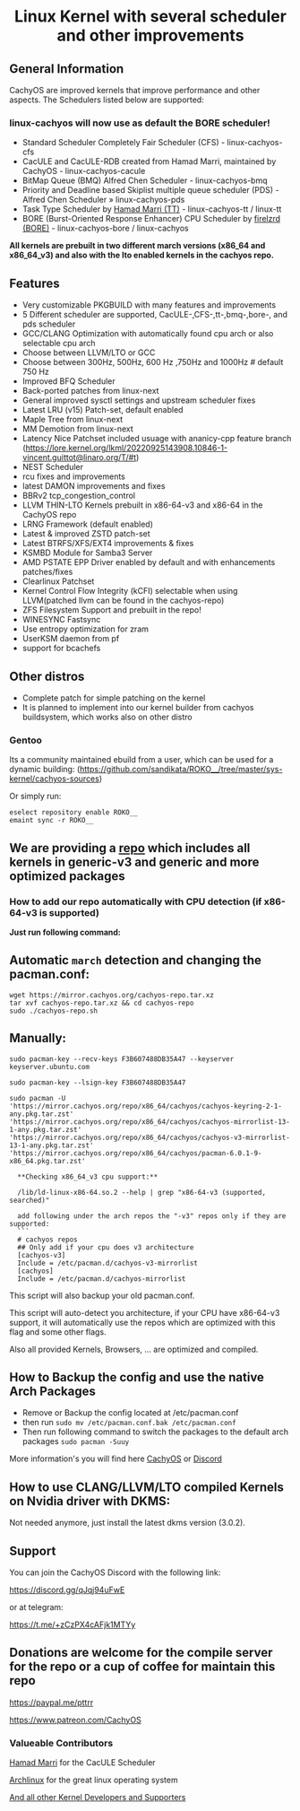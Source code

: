 # <center>Linux Kernel with several scheduler and other improvements</center>

## General Information

CachyOS are improved kernels that improve performance and other aspects. The Schedulers listed below are supported:

### linux-cachyos will now use as default the BORE scheduler!

- Standard Scheduler Completely Fair Scheduler (CFS) - linux-cachyos-cfs
- CacULE and CacULE-RDB created from Hamad Marri, maintained by CachyOS - linux-cachyos-cacule
- BitMap Queue (BMQ) Alfred Chen Scheduler - linux-cachyos-bmq
- Priority and Deadline based Skiplist multiple queue scheduler (PDS) - Alfred Chen Scheduler » linux-cachyos-pds
- Task Type Scheduler by [Hamad Marri (TT)](https://github.com/hamadmarri/TT-CPU-Scheduler) - linux-cachyos-tt / linux-tt
- BORE (Burst-Oriented Response Enhancer) CPU Scheduler by [firelzrd (BORE)](https://github.com/firelzrd/bore-scheduler) - linux-cachyos-bore / linux-cachyos

**All kernels are prebuilt in two different march versions (x86_64 and x86_64_v3) and also with the lto enabled kernels in the cachyos repo.**

## Features

- Very customizable PKGBUILD with many features and improvements
- 5 Different scheduler are supported, CacULE-,CFS-,tt-,bmq-,bore-, and pds scheduler
- GCC/CLANG Optimization with automatically found cpu arch or also selectable cpu arch
- Choose between LLVM/LTO or GCC
- Choose between 300Hz, 500Hz, 600 Hz ,750Hz and 1000Hz # default 750 Hz
- Improved BFQ Scheduler
- Back-ported patches from linux-next
- General improved sysctl settings and upstream scheduler fixes
- Latest LRU (v15) Patch-set, default enabled
- Maple Tree from linux-next
- MM Demotion from linux-next
- Latency Nice Patchset included usuage with ananicy-cpp feature branch (https://lore.kernel.org/lkml/20220925143908.10846-1-vincent.guittot@linaro.org/T/#t)
- NEST Scheduler
- rcu fixes and improvements
- latest DAMON improvements and fixes
- BBRv2 tcp_congestion_control
- LLVM THIN-LTO Kernels prebuilt in x86-64-v3 and x86-64 in the CachyOS repo
- LRNG Framework (default enabled)
- Latest & improved ZSTD patch-set
- Latest BTRFS/XFS/EXT4 improvements & fixes
- KSMBD Module for Samba3 Server
- AMD PSTATE EPP Driver enabled by default and with enhancements patches/fixes
- Clearlinux Patchset
- Kernel Control Flow Integrity (kCFI) selectable when using LLVM(patched llvm can be found in the cachyos-repo)
- ZFS Filesystem Support and prebuilt in the repo!
- WINESYNC Fastsync
- Use entropy optimization for zram
- UserKSM daemon from pf
- support for bcachefs

## Other distros

- Complete patch for simple patching on the kernel
- It is planned to implement into our kernel builder from cachyos buildsystem, which works also on other distro

### Gentoo

Its a community maintained ebuild from a user, which can be used for a dynamic building:
(https://github.com/sandikata/ROKO__/tree/master/sys-kernel/cachyos-sources)

Or simply run:

```
eselect repository enable ROKO__
emaint sync -r ROKO__
```

## We are providing a [repo](https://mirror.cachyos.org/) which includes all kernels in generic-v3 and generic and more optimized packages

### How to add our repo automatically with CPU detection (if x86-64-v3 is supported)

**Just run following command:**

## **Automatic `march` detection and changing the pacman.conf:**

```
wget https://mirror.cachyos.org/cachyos-repo.tar.xz
tar xvf cachyos-repo.tar.xz && cd cachyos-repo
sudo ./cachyos-repo.sh
```

## **Manually**:

````
sudo pacman-key --recv-keys F3B607488DB35A47 --keyserver keyserver.ubuntu.com

sudo pacman-key --lsign-key F3B607488DB35A47

sudo pacman -U 'https://mirror.cachyos.org/repo/x86_64/cachyos/cachyos-keyring-2-1-any.pkg.tar.zst' 'https://mirror.cachyos.org/repo/x86_64/cachyos/cachyos-mirrorlist-13-1-any.pkg.tar.zst' 'https://mirror.cachyos.org/repo/x86_64/cachyos/cachyos-v3-mirrorlist-13-1-any.pkg.tar.zst' 'https://mirror.cachyos.org/repo/x86_64/cachyos/pacman-6.0.1-9-x86_64.pkg.tar.zst'

  **Checking x86_64_v3 cpu support:**

  /lib/ld-linux-x86-64.so.2 --help | grep "x86-64-v3 (supported, searched)"

  add following under the arch repos the "-v3" repos only if they are supported:
  ```
  # cachyos repos
  ## Only add if your cpu does v3 architecture
  [cachyos-v3]
  Include = /etc/pacman.d/cachyos-v3-mirrorlist
  [cachyos]
  Include = /etc/pacman.d/cachyos-mirrorlist
  ````

This script will also backup your old pacman.conf.

This script will auto-detect you architecture, if your CPU have x86-64-v3 support, it will automatically use the repos which are optimized with this flag and some other flags.

Also all provided Kernels, Browsers, ... are optimized and compiled.

## How to Backup the config and use the native Arch Packages

- Remove or Backup the config located at /etc/pacman.conf
- then run `sudo mv /etc/pacman.conf.bak /etc/pacman.conf`
- Then run following command to switch the packages to the default arch packages `sudo pacman -Suuy`


More information's you will find here [CachyOS](https://github.com/cachyos) or [Discord](https://discord.gg/k39qfrxPNa) 

## How to use CLANG/LLVM/LTO compiled Kernels on Nvidia driver with DKMS:

Not needed anymore, just install the latest dkms version (3.0.2).

## Support

You can join the CachyOS Discord with the following link:

<https://discord.gg/qJqj94uFwE>

or at telegram:

<https://t.me/+zCzPX4cAFjk1MTYy>

## Donations are welcome for the compile server for the repo or a cup of coffee for maintain this repo

<https://paypal.me/pttrr>

<https://www.patreon.com/CachyOS>

### Valueable Contributors

[Hamad Marri](https://github.com/hamadmarri) for the CacULE Scheduler

[Archlinux](https://archlinux.org) for the great linux operating system

[And all other Kernel Developers and Supporters](https://github.com/torvalds/linux)
